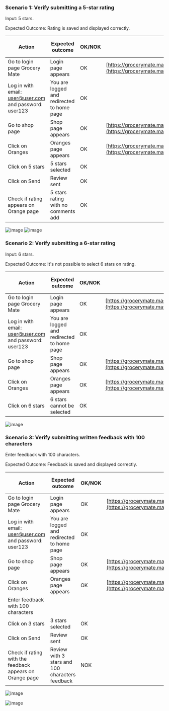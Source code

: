 ### Scenario 1: Verify submitting a 5-star rating

Input: 5 stars.

Expected Outcome: Rating is saved and displayed correctly.

| Action                                                      | Expected outcome                            | OK/NOK | URL                                                                                | Link to issue |
|-------------------------------------------------------------|---------------------------------------------|--------|------------------------------------------------------------------------------------|---------------|
| Go to login page Grocery Mate                               | Login page appears                          | OK     | [https://grocerymate.masterschool.com/auth](https://grocerymate.masterschool.com/auth) |               |
| Log in with email: user@user.com and password: user123      | You are logged and redirected to home page  | OK     |                                                                                    |               |
| Go to shop page                                             | Shop page appears                           | OK     | [https://grocerymate.masterschool.com/store](https://grocerymate.masterschool.com/store) |               |
| Click on Oranges                                            | Oranges page appears                        | OK     | [https://grocerymate.masterschool.com/product/66b3a57b3fd5048eacb4798f](https://grocerymate.masterschool.com/product/66b3a57b3fd5048eacb4798f) |               |
| Click on 5 stars                                            | 5 stars selected                            | OK     |                                                                                    |               |
| Click on Send                                               | Review sent                                 | OK     |                                                                                    |               |
| Check if rating appears on Orange page                      | 5 stars rating with no comments add         | OK     |                                                                                    |               |


![image](https://github.com/user-attachments/assets/e531b3fd-b835-400d-8f13-5ccde4982cdc)
![image](https://github.com/user-attachments/assets/63d88e69-582b-4cb1-8742-7f7b3026a915)


### Scenario 2: Verify submitting a 6-star rating

Input: 6 stars.

Expected Outcome: It's not possible to select 6 stars on rating.


| Action                                                      | Expected outcome                            | OK/NOK | URL                                                                                | Link to issue |
|-------------------------------------------------------------|---------------------------------------------|--------|------------------------------------------------------------------------------------|---------------|
| Go to login page Grocery Mate                               | Login page appears                          | OK     | [https://grocerymate.masterschool.com/auth](https://grocerymate.masterschool.com/auth) |               |
| Log in with email: user@user.com and password: user123      | You are logged and redirected to home page  | OK     |                                                                                    |               |
| Go to shop page                                             | Shop page appears                           | OK     | [https://grocerymate.masterschool.com/store](https://grocerymate.masterschool.com/store) |               |
| Click on Oranges                                            | Oranges page appears                        | OK     | [https://grocerymate.masterschool.com/product/66b3a57b3fd5048eacb4798f](https://grocerymate.masterschool.com/product/66b3a57b3fd5048eacb4798f) |               |
| Click on 6 stars                                            | 6 stars cannot be selected                            | OK     |                                                   

![image](https://github.com/user-attachments/assets/e531b3fd-b835-400d-8f13-5ccde4982cdc)


### Scenario 3: Verify submitting written feedback with 100 characters

Enter feedback with 100 characters.

Expected Outcome: Feedback is saved and displayed correctly.


| Action                                                      | Expected outcome                            | OK/NOK | URL                                                                                | Link to issue |
|-------------------------------------------------------------|---------------------------------------------|--------|------------------------------------------------------------------------------------|---------------|
| Go to login page Grocery Mate                               | Login page appears                          | OK     | [https://grocerymate.masterschool.com/auth](https://grocerymate.masterschool.com/auth) |               |
| Log in with email: user@user.com and password: user123      | You are logged and redirected to home page  | OK     |                                                                                    |               |
| Go to shop page                                             | Shop page appears                           | OK     | [https://grocerymate.masterschool.com/store](https://grocerymate.masterschool.com/store) |               |
| Click on Oranges                                            | Oranges page appears                        | OK     | [https://grocerymate.masterschool.com/product/66b3a57b3fd5048eacb4798f](https://grocerymate.masterschool.com/product/66b3a57b3fd5048eacb4798f) |               |
| Enter feedback with 100 characters                                            |                             |      |                                                   
| Click on 3 stars                                            | 3 stars selected                            | OK     |                                                   
| Click on Send                                            | Review sent                            | OK     |                                                   
| Check if rating with the feedback appears on Orange page                                            | Review with 3 stars and 100 characters feedback                            | NOK     |                                                   

![image](https://github.com/user-attachments/assets/b3c9d9f1-95f7-4fdd-9dd7-439d041f5709)

![image](https://github.com/user-attachments/assets/0abaeb73-9d17-4f9e-ba18-4d7c403f9045)

